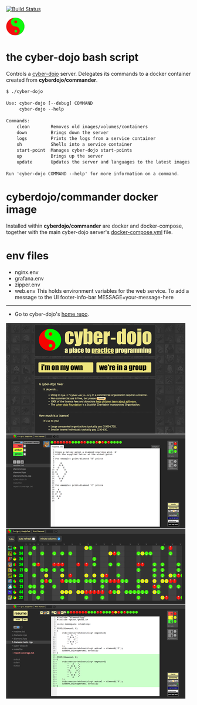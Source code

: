 
[![Build Status](https://travis-ci.org/cyber-dojo/commander.svg?branch=master)](https://travis-ci.org/cyber-dojo/commander)

<img src="https://raw.githubusercontent.com/cyber-dojo/nginx/master/images/home_page_logo.png" alt="cyber-dojo yin/yang logo" width="50px" height="50px"/>

# the cyber-dojo bash script

Controls a [cyber-dojo](https://cyber-dojo.org) server.
Delegates its commands to a docker container created from
**cyberdojo/commander**.

```text
$ ./cyber-dojo

Use: cyber-dojo [--debug] COMMAND
     cyber-dojo --help

Commands:
    clean        Removes old images/volumes/containers
    down         Brings down the server
    logs         Prints the logs from a service container
    sh           Shells into a service container
    start-point  Manages cyber-dojo start-points
    up           Brings up the server
    update       Updates the server and languages to the latest images

Run 'cyber-dojo COMMAND --help' for more information on a command.
```

# cyberdojo/commander docker image

Installed within **cyberdojo/commander** are docker and docker-compose, together with the
main cyber-dojo server's
[docker-compose.yml](https://github.com/cyber-dojo/commander/blob/master/docker-compose.yml)
file.

# env files

- nginx.env
- grafana.env
- zipper.env
- web.env
This holds environment variables for the web service.
To add a message to the UI footer-info-bar
MESSAGE=your-message-here

- - - -

* Go to cyber-dojo's [home repo](https://github.com/cyber-dojo/cyber-dojo).

![cyber-dojo.org home page](https://github.com/cyber-dojo/cyber-dojo/blob/master/shared/home_page_snapshot.png)
